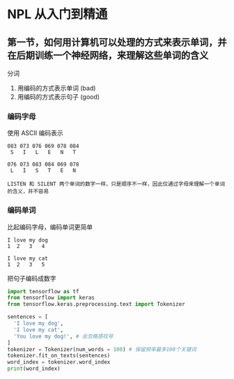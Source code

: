 # NPL 从入门到精通

## 第一节，如何用计算机可以处理的方式来表示单词，并在后期训练一个神经网络，来理解这些单词的含义

分词

1. 用编码的方式表示单词 (bad)
2. 用编码的方式表示句子 (good)

### 编码字母

使用 ASCII 编码表示

```
083 073 076 069 078 084
 S   I   L   E   N   T

076 073 083 084 069 078
 L   I   S   T   E   N

LISTEN 和 SILENT 两个单词的数字一样，只是顺序不一样，因此仅通过字母来理解一个单词的含义，并不容易
```

### 编码单词

比起编码字母，编码单词更简单


```
I love my dog
1  2   3   4

I love my cat
1  2   3   5

```
把句子编码成数字

```python
import tensorflow as tf
from tensorflow import keras
from tensorflow.keras.preprocessing.text import Tokenizer

sentences = [
  'I love my dog',
  'I love my cat',
  'You love my dog!', # 会忽略感叹号
]
tokenizer = Tokenizer(num_words = 100) # 保留频率最多100个关键词
tokenizer.fit_on_texts(sentences)
word_index = tokenizer.word_index
print(word_index)
```